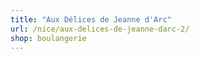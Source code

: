 ```yaml
---
title: "Aux Délices de Jeanne d'Arc"
url: /nice/aux-delices-de-jeanne-darc-2/
shop: boulangerie
---
```

